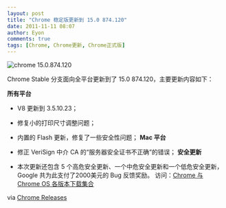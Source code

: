 ```yaml
---
layout: post
title: "Chrome 稳定版更新到 15.0 874.120"
date: 2011-11-11 08:07
author: Eyon
comments: true
tags: [Chrome, Chrome更新, Chrome正式版]
---
```

![](http://img.chromi.org/2011/11/chrome-15.0.874.120-550x377.png "chrome 15.0.874.120")

Chrome Stable 分支面向全平台更新到了 15.0 874.120，主要更新内容如下：

**所有平台**


*   V8 更新到 3.5.10.23；
*   修复小的打印尺寸调整问题；
*   内置的 Flash 更新，修复了一些安全性问题；
**Mac 平台**


*   修正 VeriSign 中介 CA 的“服务器安全证书不正确”的错误；
**安全更新**


*   本次更新还包含 5 个高危安全更新、一个中危安全更新和一个低危安全更新，Google 共为此支付了2000美元的 Bug 反馈奖励。
访问：<a href="http://www.chromi.org/chromedownload/" target="_blank">Chrome 与 Chrome OS 各版本下载集合</a>

via <a href="http://googlechromereleases.blogspot.com/2011/11/stable-channel-update.html" target="_blank">Chrome Releases</a>
